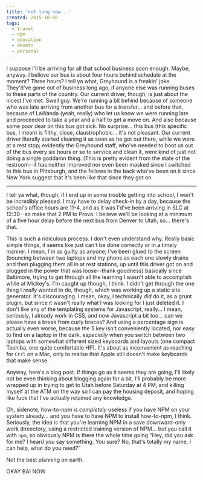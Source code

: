 ```yaml
---
title: 'not long now...'
created: 2015-10-08
tags:
  - travel
  - npm
  - education
  - devmtn
  - personal
---
```


I suppose I'll be arriving for all that school business soon enough. Maybe,
anyway. I believe our bus is about four hours behind schedule at the moment?
Three hours? I tell ya what, Greyhound is a freakin' joke. They'd've gone out of
business long ago, if anyone else was running buses to these parts of the
country. Our current driver, though, is just about the nicest I've met. Swell
guy. We're running a bit behind because of someone who was late arriving from
another bus for a transfer... and before that, because of LaWanda (yeah, really)
who let us know we were running late and proceeded to take a year and a half to
get a move on. And also because some poor dear on this bus got sick. No
surprise... this bus (this specific bus, I mean) is filthy, close,
claustrophobic... it's not pleasant. Our current driver literally started
cleaning it as soon as he got out there, while we were at a rest stop; evidently
the Greyhound staff, who've needed to boot us out of the bus every six hours or
so to service and clean it, were kind of just not doing a single goddamn thing.
(This is pretty evident from the state of the restroom--it has neither improved
nor even been masked since I switched to this bus in Pittsburgh, and the fellows
in the back who've been on it since New York suggest that it's been like that
since they got on.

---------

I tell ya what, though, if I end up in some trouble getting into school, I
won't be incredibly pleased. I may have to delay check-in by a day, because
the school's office hours are 11-4, and as it was I'd've been arriving in SLC
at 12:30--so make that 2 PM to Provo. I believe we'll be looking at a minimum
of a five hour delay before the next bus from Denver to Utah, so... there's
that.

This is such a ridiculous process. I don't even understand why. Really basic
simple things, it seems like just can't be done correctly or in a timely
manner. I mean, I'm as guilty as anyone; I've been glued to the screen
(bouncing between two laptops and my phone as each one slowly drains and then
plugging them all in at rest stations, up until this driver got on and plugged
in the power that was loose--thank goodness) basically since Baltimore, trying
to get through all the learning I wasn't able to accomplish while at Mickey's.
I'm caught up though, I think. I didn't get through the one thing I _really_
wanted to do, though, which was working up a static site generator. It's
discouraging. I mean, okay, I technically _did_ do it, as a grunt plugin, but
since it wasn't really what I was looking for I just deleted it. I don't like
any of the templating systems for Javascript, really... I mean, seriously, I
already work in CSS, and now Javascript a bit too... can we please have a
break from curly braces? And using a percentage sign is actually even worse,
because the 5 key isn't conveniently located, nor easy to find on a laptop in
the dark, _especially_ when you switch between two laptops with somewhat
different sized keyboards and layouts (one compact Toshiba, one quite
comfortable HP). It's about as inconvenient as reaching for `Ctrl` on a Mac,
only to realise that Apple still doesn't make keyboards that make sense.

Anyway, here's a blog post. If things go as it seems they are going, I'll
likely not be even thinking about blogging again for a bit. I'll probably be
more wrapped up in trying to get to Utah before Saturday at 4 PM, and killing
myself at the ATM on the way so I can pay the housing deposit, and hoping like
fuck that I've actually retained any knowledge.

Oh, sidenote, how-to-npm is *completely* useless if you have NPM on your
system already... and you have to have NPM to install how-to-npm, I think.
Seriously, the idea is that you're learning NPM in a save downward-only work
direectory, using a restricted training version of NPM... but you call it with
`npm`, so obviously NPM is there the whole time going "Hey, did you ask for
me? I heard you say something. You sure? No, that's totally my name, I can
help, what do you need?"

Not the best planning on earth.

OKAY BAI NOW
